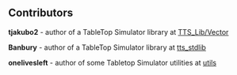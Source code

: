 ## Contributors

**tjakubo2** - author of a TableTop Simulator library at [TTS_Lib/Vector](https://github.com/tjakubo2/TTS_lib)

**Banbury** - author of a TableTop Simulator library at [tts_stdlib](https://github.com/Banbury/tts_stdlib)

**onelivesleft** - author of some Tabletop Simulator utilities at [utils](https://github.com/onelivesleft/Utils)